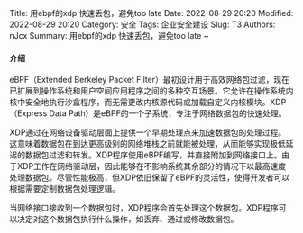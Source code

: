 Title: 用ebpf的xdp 快速丢包，避免too late
Date: 2022-08-29 20:20
Modified: 2022-08-29 20:20
Category: 安全
Tags: 企业安全建设
Slug: T3
Authors: nJcx
Summary: 用ebpf的xdp 快速丢包，避免too late ~


#### 介绍

eBPF（Extended Berkeley Packet Filter）最初设计用于高效网络包过滤，现在已扩展到操作系统和用户空间应用程序之间的多种交互场景。它允许在操作系统内核中安全地执行沙盒程序，而无需更改内核源代码或加载自定义内核模块。XDP（Express Data Path）是eBPF的一个子系统，专注于网络数据包的快速处理。

XDP通过在网络设备驱动层面上提供一个早期处理点来加速数据包的处理过程。这意味着数据包在到达更高级别的网络堆栈之前就能被处理，从而能够实现极低延迟的数据包过滤和转发。XDP程序使用eBPF编写，并直接附加到网络接口上。由于XDP工作在网络驱动层，因此能够在不影响系统其余部分的情况下以最高速度处理数据包。尽管性能极高，但XDP依旧保留了eBPF的灵活性，使得开发者可以根据需要定制数据包处理逻辑。

当网络接口接收到一个数据包时，XDP程序会首先处理这个数据包。XDP程序可以决定对这个数据包执行什么操作，如丢弃、通过或修改数据包。
